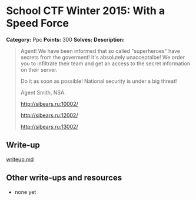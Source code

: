 # School CTF Winter 2015: With a Speed Force

**Category:** Ppc
**Points:** 300
**Solves:** 
**Description:**

> Agent! We have been informed that so called "superheroes" have secrets from the goverment! It's absolutely unacceptalbe! We order you to infiltrate their team and get an access to the secret information on their server.
> 
> 
> Do it as soon as possible! National security is under a big threat!
> 
> 
> Agent Smith, NSA.
> 
> 
> <http://sibears.ru:10002/>
> 
> 
> <http://sibears.ru:12002/>
> 
> 
> <http://sibears.ru:13002/>


## Write-up

[writeup.md](./writeup.md)

## Other write-ups and resources

* none yet
